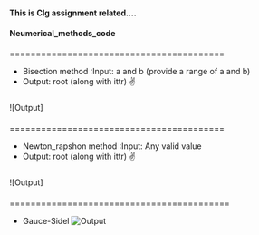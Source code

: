 #### This is Clg assignment related....
#### Neumerical_methods_code
=========================================
* Bisection method :Input: a and b (provide a range of a and b)
* Output: root (along with ittr)
:v:
#####
![Output]

####
=========================================
* Newton_rapshon method :Input: Any valid value
* Output: root (along with ittr)
:v:
#####
![Output]

####
==========================================
* Gauce-Sidel
![Output](https://github.com/UgrasenaReborn/Numerical-Methods/blob/main/Gaus-seidel/output.jpg)
